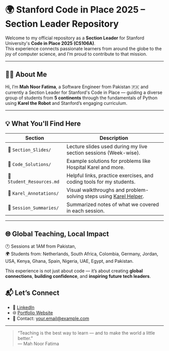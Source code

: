 # 🌍 Stanford Code in Place 2025 – Section Leader Repository

Welcome to my official repository as a **Section Leader** for Stanford University's **Code in Place 2025 (CS106A)**.  
This experience connects passionate learners from around the globe to the joy of computer science, and I’m proud to contribute to that mission.

---

## 👩‍🏫 About Me
Hi, I’m **Mah Noor Fatima**, a Software Engineer from Pakistan 🇵🇰 and currently a Section Leader for Stanford's Code in Place — guiding a diverse group of students from **5 continents** through the fundamentals of Python using **Karel the Robot** and Stanford’s engaging curriculum.

---

## 💡 What You'll Find Here

| Section | Description |
|--------|-------------|
| 📘 `Section_Slides/` | Lecture slides used during my live section sessions (Week-wise). |
| 📂 `Code_Solutions/` | Example solutions for problems like Hospital Karel and more. |
| 🧠 `Student_Resources.md` | Helpful links, practice exercises, and coding tools for my students. |
| 📎 `Karel_Annotations/` | Visual walkthroughs and problem-solving steps using [Karel Helper](https://karelhelper.com/). |
| 📄 `Session_Summaries/` | Summarized notes of what we covered in each session. |

---

## 🌐 Global Teaching, Local Impact

🕐 Sessions at 1AM from Pakistan,  
🌍 Students from: Netherlands, South Africa, Colombia, Germany, Jordan, USA, Kenya, Ghana, Spain, Nigeria, UAE, Egypt, and Pakistan.

This experience is not just about code — it’s about creating **global connections**, **building confidence**, and **inspiring future tech leaders**.

## 📬 Let’s Connect

- 💼 [LinkedIn](https://www.linkedin.com/in/mahnoor-fatima/)
- 🌐 [Portfolio Website](#)
- 📧 Contact: your.email@example.com

---

> “Teaching is the best way to learn — and to make the world a little better.”  
> — Mah Noor Fatima

